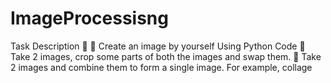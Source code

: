 # ImageProcessisng

Task Description 📄 
📌 Create an image by yourself Using Python Code 
📌 Take 2 images, crop some parts of both the images and swap them. 
📌 Take 2 images and combine them to form a single image. For example, collage
